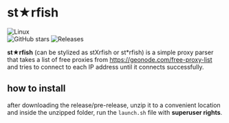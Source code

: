 # st★rfish
![Linux](https://img.shields.io/badge/Linux-FCC624?style=for-the-badge&logo=linux&logoColor=black)<br>
![GitHub stars](https://img.shields.io/github/stars/sparksh1ne/stXrfish.svg)
![Releases](https://img.shields.io/github/v/release/sparksh1ne/stXrfish?label=release)

**st★rfish** (can be stylized as stXrfish or st*rfish) is a simple proxy parser that takes a list of free proxies from https://geonode.com/free-proxy-list and tries to connect to each IP address until it connects successfully.

## how to install
after downloading the release/pre-release, unzip it to a convenient location and inside the unzipped folder, run the `launch.sh` file with **superuser rights**.
